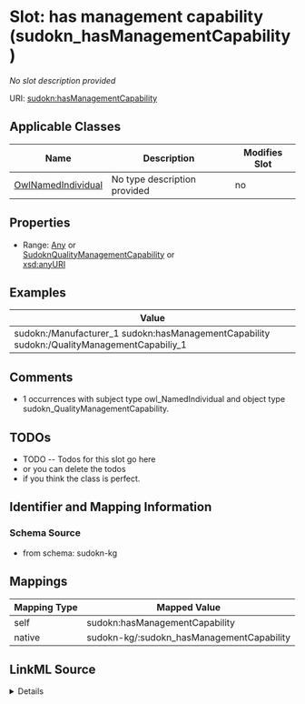 

# Slot: has management capability (sudokn_hasManagementCapability)


_No slot description provided_





URI: [sudokn:hasManagementCapability](http://asu.edu/semantics/SUDOKN/hasManagementCapability)



<!-- no inheritance hierarchy -->





## Applicable Classes

| Name | Description | Modifies Slot |
| --- | --- | --- |
| [OwlNamedIndividual](../classes/OwlNamedIndividual.md) | No type description provided |  no  |







## Properties

* Range: [Any](../classes/Any.md)&nbsp;or&nbsp;<br />[SudoknQualityManagementCapability](../classes/SudoknQualityManagementCapability.md)&nbsp;or&nbsp;<br />[xsd:anyURI](http://www.w3.org/2001/XMLSchema#anyURI)






## Examples

| Value |
| --- |
| sudokn:/Manufacturer_1 sudokn:hasManagementCapability sudokn:/QualityManagementCapabiliy_1 |

## Comments

* 1 occurrences with subject type owl_NamedIndividual and object type sudokn_QualityManagementCapability.

## TODOs

* TODO -- Todos for this slot go here
* or you can delete the todos
* if you think the class is perfect.

## Identifier and Mapping Information







### Schema Source


* from schema: sudokn-kg




## Mappings

| Mapping Type | Mapped Value |
| ---  | ---  |
| self | sudokn:hasManagementCapability |
| native | sudokn-kg/:sudokn_hasManagementCapability |




## LinkML Source

<details>
```yaml
name: sudokn_hasManagementCapability
description: No slot description provided
title: has management capability
todos:
- TODO -- Todos for this slot go here
- or you can delete the todos
- if you think the class is perfect.
comments:
- 1 occurrences with subject type owl_NamedIndividual and object type sudokn_QualityManagementCapability.
examples:
- value: sudokn:/Manufacturer_1 sudokn:hasManagementCapability sudokn:/QualityManagementCapabiliy_1
from_schema: sudokn-kg
rank: 1000
domain: io_Organization
slot_uri: sudokn:hasManagementCapability
alias: sudokn_hasManagementCapability
domain_of:
- owl_NamedIndividual
range: Any
any_of:
- range: sudokn_QualityManagementCapability
- range: uri

```
</details>